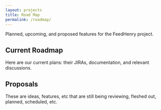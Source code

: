 ```yaml
---
layout: projects
title: Road Map
permalink: /roadmap/
---
```


Planned, upcoming, and proposed features for the FeedHenry project.

<div class="project-title" markdown="1">

## Current Roadmap

Here are our current plans: their JIRAs, documentation, and relevant discussions.

</div>

<div class="project-text" markdown="1">

</div>



<div class="project-title" markdown="1">

##  Proposals

These are ideas, features, etc that are still being reviewing, fleshed out, planned, scheduled, etc.

</div>

<div class="project-text" markdown="1">

</div>


